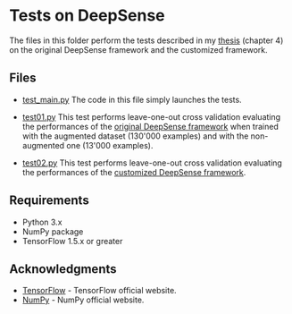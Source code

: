 # Tests on DeepSense

The files in this folder perform the tests described in my [thesis](../DavideBuffelliThesis.pdf) (chapter 4) on the
original DeepSense framework and the customized framework.

## Files

* [test_main.py](test_main.py)
The code in this file simply launches the tests. 

* [test01.py](test01.py)
This test performs leave-one-out cross validation evaluating the performances of the [original DeepSense framework](../deepSense.py) when 
trained with the augmented dataset (130'000 examples) and with the non-augmented one (13'000 examples).

* [test02.py](test02.py)
This test performs leave-one-out cross validation evaluating the performances of the [customized DeepSense framework](../transferLearning/transferLearning.py).

## Requirements

* Python 3.x
* NumPy package
* TensorFlow 1.5.x or greater

## Acknowledgments

* [TensorFlow](https://www.tensorflow.org/) - TensorFlow official website.
* [NumPy](http://www.numpy.org) - NumPy official website.